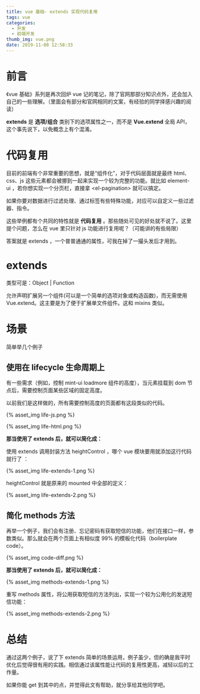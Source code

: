 ```yaml
---
title: vue 基础- extends 实现代码复用
tags: vue
categories:
  - 开发
  - 前端开发
thumb_img: vue.png
date: 2019-11-08 12:58:33
---
```


# 前言

《vue 基础》系列是再次回炉 vue 记的笔记，除了官网那部分知识点外，还会加入自己的一些理解。（里面会有部分和官网相同的文案，有经验的同学择感兴趣的阅读）

**extends** 是 **选项/组合** 类别下的选项属性之一，而不是 **Vue.extend** 全局 API，这个事先说下，以免概念上有个混淆。

# 代码复用

目前的前端有个非常重要的思想，就是“组件化”，对于代码层面就是最终 html、css、js 这些元素都会被挪到一起来实现一个较为完整的功能。就比如 element-ui ，若你想实现一个分页栏，直接拿 <el-pagination\> 就可以搞定。

如果你要对数据进行过滤处理、通过标签有些特殊功能，对应可以自定义一些过滤器、指令。

这些举例都有个共同的特性就是 **代码复用** 。那些随处可见的好处就不说了。这里提个问题，怎么在 vue 里只针对 js 功能进行复用呢？（可能讲的有些局限）

答案就是 extends ，一个普普通通的属性，可我在掉了一撮头发后才用到。

# extends

类型可是：Object | Function

允许声明扩展另一个组件(可以是一个简单的选项对象或构造函数)，而无需使用 Vue.extend。这主要是为了便于扩展单文件组件。这和 mixins 类似。

# 场景

简单举几个例子

## 使用在 lifecycle 生命周期上

有一些需求（例如，控制 mint-ui loadmore 组件的高度），当元素挂载到 dom 节点后，需要控制页面某些区域的固定高度。

以前我们是这样做的，所有需要控制高度的页面都有这段类似的代码。

{% asset_img life-js.png %}

{% asset_img life-html.png %}

**那当使用了 extends 后，就可以简化成：**

使用 extends 调用封装方法 heightControl ，哪个 vue 模块要用就添加这行代码就行了 ：

{% asset_img life-extends-1.png %}

heightControl 就是原来的 mounted 中全部的定义：

{% asset_img life-extends-2.png %}

## 简化 methods 方法

再举一个例子，我们会有注册、忘记密码有获取短信的功能，他们在接口一样，参数类似。那么就会在两个页面上有相似度 99% 的模板化代码（boilerplate code）。

{% asset_img code-diff.png %}

**那当使用了 extends 后，就可以简化成：**

{% asset_img methods-extends-1.png %}

重写 methods 属性，将公用获取短信的方法列出，实现一个较为公用化的发送短信功能：

{% asset_img methods-extends-2.png %}

# 总结

通过这两个例子，说了下 extends 简单的场景运用，例子虽少，但的确是我平时优化后觉得很有用的实践。相信通过该属性能让代码的复用性更高，减轻以后的工作量。

如果你能 get 到其中的点，并觉得此文有帮助，就分享给其他同学吧。

